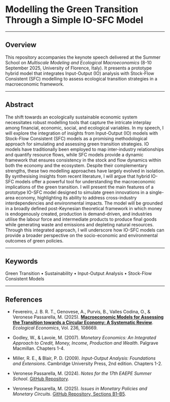 # Modelling the Green Transition Through a Simple IO-SFC Model

---

## Overview

This repository accompanies the keynote speech delivered at the Summer School on *Multiscale Modeling and Ecological Macroeconomics* (8-10 September 2025, University of Florence, Italy). It presents a prototype hybrid model that integrates Input-Output (IO) analysis with Stock-Flow Consistent (SFC) modelling to assess ecological transition strategies in a macroeconomic framework.

---

## Abstract

The shift towards an ecologically sustainable economic system necessitates robust modelling tools that capture the intricate interplay among financial, economic, social, and ecological variables. In my speech, I will explore the integration of insights from Input-Output (IO) models with Stock-Flow Consistent (SFC) models as a promising methodological approach for simulating and assessing green transition strategies. IO models have traditionally been employed to map inter-industry relationships and quantify resource flows, while SFC models provide a dynamic framework that ensures consistency in the stock and flow dynamics within both the economy and the ecosystem. Despite their complementary strengths, these two modelling approaches have largely evolved in isolation. By synthesising insights from recent literature, I will argue that hybrid IO-SFC models offer a powerful tool for understanding the macroeconomic implications of the green transition. I will present the main features of a prototype IO-SFC model designed to simulate green innovations in a single-area economy, highlighting its ability to address cross-industry interdependencies and environmental impacts. The model will be grounded in a broadly defined post-Keynesian theoretical framework in which money is endogenously created, production is demand-driven, and industries utilise the labour force and intermediate products to produce final goods while generating waste and emissions and depleting natural resources. Through this integrated approach, I will underscore how IO-SFC models can provide a broader perspective on the socio-economic and environmental outcomes of green policies.

---

## Keywords

Green Transition • Sustainability • Input-Output Analysis • Stock-Flow Consistent Models

---

## References

- Fevereiro, J. B. R. T., Genovese, A., Purvis, B., Valles Codina, O., & Veronese Passarella, M. (2025). [**Macroeconomic Models for Assessing the Transition towards a Circular Economy: A Systematic Review**](https://doi.org/10.1016/j.ecolecon.2025.108669). *Ecological Economics*, Vol. 236, 108669.

- Godley, W., & Lavoie, M. (2007). *Monetary Economics: An Integrated Approach to Credit, Money, Income, Production and Wealth*. Palgrave Macmillan. Chapters 1-4.

- Miller, R. E., & Blair, P. D. (2009). *Input-Output Analysis: Foundations and Extensions*. Cambridge University Press, 2nd edition. Chapters 1-2.

- Veronese Passarella, M. (2024). *Notes for the 17th EAEPE Summer School*. [GitHub Repository](https://github.com/marcoverpas/EAEPE_summer_school_2024).

- Veronese Passarella, M. (2025). *Issues in Monetary Policies and Monetary Circuits*. [GitHub Repository, Sections B1–B5](https://github.com/marcoverpas/PhD_Lectures_Macerata_2025).

